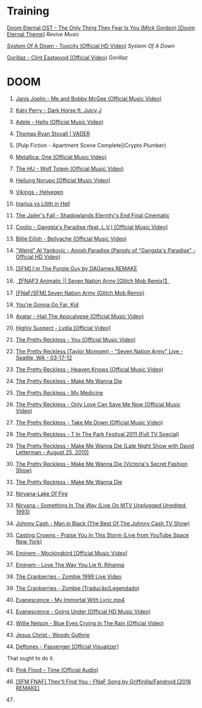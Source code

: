 
# Training

[Doom Eternal OST - The Only Thing They Fear Is You (Mick Gordon) [Doom Eternal Theme]](https://www.youtube.com/watch?v=kpnW68Q8ltc)
_Revive Music_

[System Of A Down - Toxicity (Official HD Video)](https://www.youtube.com/watch?v=iywaBOMvYLI)
_System Of A Down_

[Gorillaz - Clint Eastwood (Official Video)](https://www.youtube.com/watch?v=1V_xRb0x9aw)
_Gorillaz_


# DOOM

1.  [Janis Joplin - Me and Bobby McGee (Official Music Video)](https://www.youtube.com/watch?v=5Cg-j0X09Ag)

2.  [Katy Perry - Dark Horse ft. Juicy J](https://www.youtube.com/watch?v=0KSOMA3QBU0)

3.  [Adele - Hello (Official Music Video)](https://www.youtube.com/watch?v=YQHsXMglC9A)

4.  [Thomas Ryan Stovall | VADER](https://www.youtube.com/watch?v=63EAJJakvEU)

5.  [Pulp Fiction - Apartment Scene Complete](Crypto Plumber)

6.  [Metallica: One (Official Music Video)](https://www.youtube.com/watch?v=WM8bTdBs-cw)

7.  [The HU - Wolf Totem (Official Music Video)](https://www.youtube.com/watch?v=jM8dCGIm6yc)

8.  [Heilung Norupo [Official Music Video]](https://www.youtube.com/watch?v=64CACoHNBEI)

9.  [Vikings - Helvegen](https://www.youtube.com/watch?v=_UY3EKzvjeE)

10. [Inarius vs Lilith in Hell](https://www.youtube.com/watch?v=2gBC3sjlSGQ)

11. [The Jailer's Fall - Shadowlands Eternity's End Final Cinematic](https://www.youtube.com/watch?v=vdmOGTSWdj0)

12. [Coolio - Gangsta's Paradise (feat. L.V.) [Official Music Video]](https://www.youtube.com/watch?v=fPO76Jlnz6c)

13. [Billie Eilish - Bellyache (Official Music Video)](https://www.youtube.com/watch?v=gBRi6aZJGj4)

14. ["Weird" Al Yankovic - Amish Paradise (Parody of "Gangsta's Paradise" - Official HD Video)](https://www.youtube.com/watch?v=lOfZLb33uCg)

15. [[SFM] I`m The Purple Guy by DAGames REMAKE](https://www.youtube.com/watch?v=e8mcyw32aHI)

16. [【FNAF3 Animatic || Seven Nation Army [Glitch Mob Remix]】](https://www.youtube.com/watch?v=JmDp3xC5aVQ)

17. [[FNaF/SFM] Seven Nation Army (Glitch Mob Remix)](https://www.youtube.com/watch?v=cAdEpQEBFHo)

18. [You're Gonna Go Far, Kid](https://www.youtube.com/watch?v=weqK155M_4o)

19. [Avatar - Hail The Apocalypse (Official Music Video)](https://www.youtube.com/watch?v=zKe8jze56Vg)

20. [Highly Suspect - Lydia [Official Video]](https://www.youtube.com/watch?v=ev-bR9ii7Gs)

21. [The Pretty Reckless - You (Official Music Video)](https://www.youtube.com/watch?v=eUMwFaXTM3s)

22. [The Pretty Reckless (Taylor Momsen) - "Seven Nation Army" Live - Seattle, WA - 03-17-12](https://www.youtube.com/watch?v=E7ctBTBDQjs)

23. [The Pretty Reckless - Heaven Knows (Official Music Video)](https://www.youtube.com/watch?v=rHBxJCq99jA)

24. [The Pretty Reckless - Make Me Wanna Die](https://www.youtube.com/watch?v=txBfhpm1jI0)

25. [The Pretty Reckless - My Medicine](https://www.youtube.com/watch?v=cJMSDlWlfMM)

26. [The Pretty Reckless - Only Love Can Save Me Now (Official Music Video)](https://www.youtube.com/watch?v=hRAdR9ryTbk)

27. [The Pretty Reckless - Take Me Down (Official Music Video)](https://www.youtube.com/watch?v=BQpZv2r8fb4)

28. [The Pretty Reckless - T In The Park Festival 2011 (Full TV Special)](https://www.youtube.com/watch?v=gbqdghqH9K4)

29. [The Pretty Reckless - Make Me Wanna Die (Late Night Show with David Letterman - August 25, 2010)](https://www.youtube.com/watch?v=V4-B9TM0l-g)

30. [The Pretty Reckless - Make Me Wanna Die (Victoria's Secret Fashion Show)](https://www.youtube.com/watch?v=94JMBmS0d6o)

31. [The Pretty Reckless - Make Me Wanna Die](https://www.youtube.com/watch?v=dYeGw-bo430)

32. [Nirvana-Lake Of Fire](https://www.youtube.com/watch?v=b_741PwcOhE)

33. [Nirvana - Something In The Way (Live On MTV Unplugged Unedited, 1993)](https://www.youtube.com/watch?v=1YhR5UfaAzM)

34. [Johnny Cash - Man in Black (The Best Of The Johnny Cash TV Show)](https://www.youtube.com/watch?v=oDd32K-mOVw)

35. [Casting Crowns - Praise You In This Storm (Live from YouTube Space New York)](https://www.youtube.com/watch?v=MgpaULjZOl8)

36. [Eminem - Mockingbird [Official Music Video]](https://www.youtube.com/watch?v=S9bCLPwzSC0)

37. [Eminem - Love The Way You Lie ft. Rihanna](https://www.youtube.com/watch?v=uelHwf8o7_U)

38. [The Cranberries - Zombie 1999 Live Video](https://www.youtube.com/watch?v=8MuhFxaT7zo)

39. [The Cranberries - Zombie (Tradução/Legendado)](https://www.youtube.com/watch?v=8kQzrJHEehE)

40. [Evanescence - My Immortal With Lyric.mp4](https://www.youtube.com/watch?v=_GnCi80hn_Q)

41. [Evanescence - Going Under (Official HD Music Video)](https://www.youtube.com/watch?v=CdhqVtpR2ts)

42. [Willie Nelson - Blue Eyes Crying In The Rain (Official Video)](https://www.youtube.com/watch?v=JA644rSZX1A)

43. [Jesus Christ - Woody Guthrie](https://www.youtube.com/watch?v=EDS00Pnhkqk)

44. [Deftones - Passenger [Official Visualizer]](https://www.youtube.com/watch?v=IjainiB8mk4)

That ought to do it.

45. [Pink Floyd – Time (Official Audio)](https://www.youtube.com/watch?v=Qr0-7Ds79zo)

46. [[SFM FNAF] They'll Find You - FNaF Song by Griffinilla/Fandroid [2018 REMAKE]](https://www.youtube.com/watch?v=Dy4aMyXIzTU)

47.
